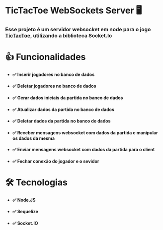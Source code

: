 # TicTacToe WebSockets Server 🖥️
### Esse projeto é um servidor websocket em node para o jogo [TicTacToe](https://github.com/ArthurAbreuVieira/TicTacToe-WebSocket), utilizando a biblioteca Socket.Io 

# 👍 Funcionalidades
* #### ✅ Inserir jogadores no banco de dados
* #### ✅ Deletar jogadores no banco de dados
* #### ✅ Gerar dados iniciais da partida no banco de dados
* #### ✅ Atualizar dados da partida no banco de dados
* #### ✅ Deletar dados da partida no banco de dados
* #### ✅ Receber mensagens websocket com dados da partida e manipular os dados da mesma
* #### ✅ Enviar mensagens websocket com dados da partida para o client
* #### ✅ Fechar conexão do jogador e o sevidor

# 🛠️ Tecnologias
* #### ✅ Node.JS
* #### ✅ Sequelize
* #### ✅ Socket.IO
